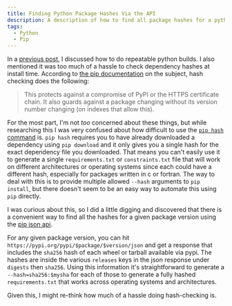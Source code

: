 ```yaml
---
title: Finding Python Package Hashes Via the API
description: A description of how to find all package hashes for a python package version for use in fully repeatable python builds.
tags:
  - Python
  - Pip
---
```


In a [previous post](/blog/repeatable-python-builds-with-pip/), I
discussed how to do repeatable python builds. I also mentioned it was
too much of a hassle to check dependency hashes at install time.
According to [the pip
documentation](https://pip.pypa.io/en/stable/topics/repeatable-installs/#hash-checking)
on the subject, hash checking does the following:

> This protects against a compromise of PyPI or the HTTPS certificate
> chain. It also guards against a package changing without its version
> number changing (on indexes that allow this).

For the most part, I'm not _too_ concerned about these things, but
while researching this I was very confused about how difficult to use
the [`pip hash` command](https://pip.pypa.io/en/stable/cli/pip_hash/)
is. `pip hash` requires you to have already downloaded a dependency
using `pip download` and it only gives you a single hash for the exact
dependency file you downloaded. That means you can't easily use it to
generate a single `requirements.txt` or `constraints.txt` file that
will work on different architectures or operating systems since each
could have a different hash, especially for packages written in c or
fortran. The way to deal with this is to provide multiple allowed
`--hash` arguments to `pip install`, but there doesn't seem to be an
easy way to automate this using `pip` directly.

I was curious about this, so I did a little digging and discovered
that there is a convenient way to find all the hashes for a given
package version using the [pip json
api](https://warehouse.pypa.io/api-reference/json.html).

For any given package version, you can hit
`https://pypi.org/pypi/$package/$version/json` and get a response that
includes the `sha256` hash of each wheel or tarball available via
pypi. The hashes are inside the various `releases` keys in the json
response under `digests` then `sha256`. Using this information it's
straightforward to generate a `--hash=sha256:$mysha` for each of those
to generate a fully hashed `requirements.txt` that works across
operating systems and architectures.

Given this, I might re-think how much of a hassle doing hash-checking
is.
